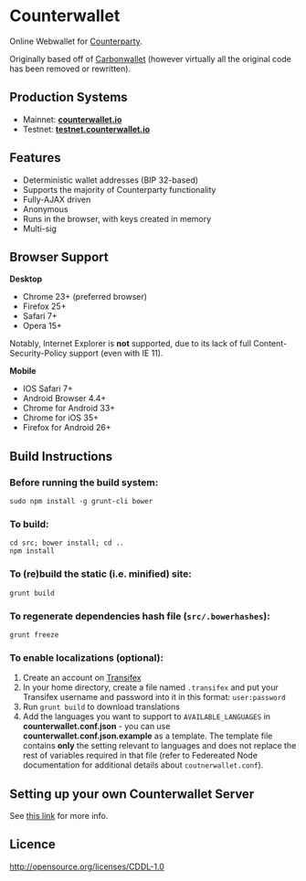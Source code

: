 Counterwallet
================

Online Webwallet for [Counterparty](http://www.counterparty.io).

Originally based off of [Carbonwallet](http://www.carbonwallet.com) (however virtually all the original code has been removed or rewritten).


Production Systems
-------------------

* Mainnet: **[counterwallet.io](https://www.counterwallet.io/)**
* Testnet: **[testnet.counterwallet.io](https://testnet.counterwallet.io/)**


Features
----------

- Deterministic wallet addresses (BIP 32-based)
- Supports the majority of Counterparty functionality
- Fully-AJAX driven
- Anonymous
- Runs in the browser, with keys created in memory
- Multi-sig

Browser Support
-------------------

**Desktop**

- Chrome 23+ (preferred browser)
- Firefox 25+
- Safari 7+
- Opera 15+

Notably, Internet Explorer is **not** supported, due to its lack of full Content-Security-Policy support (even with IE 11).

**Mobile**

- IOS Safari 7+
- Android Browser 4.4+
- Chrome for Android 33+
- Chrome for iOS 35+
- Firefox for Android 26+


Build Instructions
-------------------

### Before running the build system:
```
sudo npm install -g grunt-cli bower
```

### To build:
```
cd src; bower install; cd ..
npm install
```

### To (re)build the static (i.e. minified) site:
```
grunt build
```

### To regenerate dependencies hash file (```src/.bowerhashes```):
```
grunt freeze
```

### To enable localizations (optional):
1. Create an account on [Transifex](https://www.transifex.com/)
2. In your home directory, create a file named `.transifex` and put your Transifex username and password into it in this format: `user:password`
3. Run `grunt build` to download translations
4. Add the languages you want to support to `AVAILABLE_LANGUAGES` in **counterwallet.conf.json** - you can use **counterwallet.conf.json.example** as a template. The template file contains **only** the setting relevant to languages and does not replace the rest of variables required in that file (refer to Federeated Node documentation for additional details about `coutnerwallet.conf`).

Setting up your own Counterwallet Server
-----------------------------------------

See [this link](https://github.com/CounterpartyXCP/counterpartyd_build/blob/master/docs/SettingUpAFederatedNode.rst) for more info.


Licence
-------------------

http://opensource.org/licenses/CDDL-1.0
